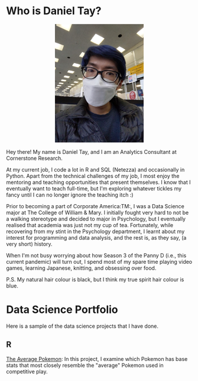 # Who is Daniel Tay?

<p align="center"><img src="/Profile.jpg" alt="Profile" width="240px" class="center"/></p>

Hey there! My name is Daniel Tay, and I am an Analytics Consultant at Cornerstone Research.

At my current job, I code a lot in R and SQL (Netezza) and occasionally in Python. Apart from the technical challenges of my job, I most enjoy the mentoring and teaching opportunities that present themselves. I know that I eventually want to teach full-time, but I'm exploring whatever tickles my fancy until I can no longer ignore the teaching itch :)

Prior to becoming a part of Corporate America:TM:, I was a Data Science major at The College of William & Mary. I initially fought very hard to not be a walking stereotype and decided to major in Psychology, but I eventually realised that academia was just not my cup of tea. Fortunately, while recovering from my stint in the Psychology department, I learnt about my interest for programming and data analysis, and the rest is, as they say, (a very short) history.

When I'm not busy worrying about how Season 3 of the Panny D (i.e., this current pandemic) will turn out, I spend most of my spare time playing video games, learning Japanese, knitting, and obsessing over food.

P.S. My natural hair colour is black, but I think my true spirit hair colour is blue.

# Data Science Portfolio

Here is a sample of the data science projects that I have done.

## R

[The Average Pokemon](http://nbviewer.jupyter.org/github/Daniel-Tay/daniel-tay.github.io/blob/master/The%20Average%20Pokemon.ipynb): In this project, I examine which Pokemon has base stats that most closely resemble the "average" Pokemon used in competitive play.